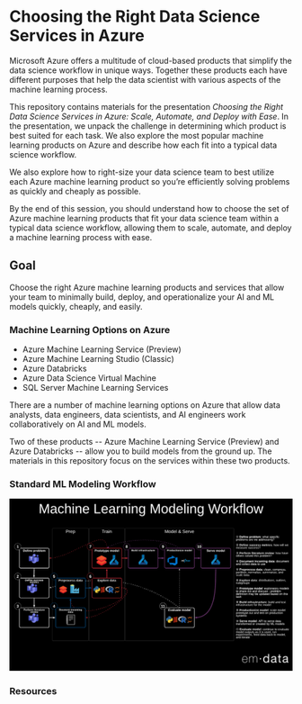 # Choosing the Right Data Science Services in Azure
Microsoft Azure offers a multitude of cloud-based products that simplify the data science workflow in unique ways. Together these products each have different purposes that help the data scientist with various aspects of the machine learning process.

This repository contains materials for the presentation _Choosing the Right Data Science Services in Azure: Scale, Automate, and Deploy with Ease_. In the presentation, we unpack the challenge in determining which product is best suited for each task. We also explore the most popular machine learning products on Azure and describe how each fit into a typical data science workflow.

We also explore how to right-size your data science team to best utilize each Azure machine learning product so you’re efficiently solving problems as quickly and cheaply as possible.

By the end of this session, you should understand how to choose the set of Azure machine learning products that fit your data science team within a typical data science workflow, allowing them to scale, automate, and deploy a machine learning process with ease.

## Goal
Choose the right Azure machine learning products and services that allow your team to minimally build, deploy, and operationalize your AI and ML models quickly, cheaply, and easily.

### Machine Learning Options on Azure

 - Azure Machine Learning Service (Preview)
 - Azure Machine Learning Studio (Classic)
 - Azure Databricks
 - Azure Data Science Virtual Machine
 - SQL Server Machine Learning Services

There are a number of machine learning options on Azure that allow data analysts, data engineers, data scientists, and AI engineers work collaboratively on AI and ML models. 

Two of these products -- Azure Machine Learning Service (Preview) and Azure Databricks -- allow you to build models from the ground up. The materials in this repository focus on the services within these two products.

### Standard ML Modeling Workflow

![Alt Text](https://github.com/emdata-design/azure-data-science/blob/master/assets/emdataStandardMLModelingWorkflow.png)

### Resources

